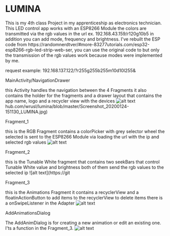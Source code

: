# LUMINA
This is my 4th class Project in my apprenticeship as electronics technician. 
This LED control app works with an ESP8266 Module the colors are transmitted via the rgb values in the url ex. 192.168.43.159/r120g10b5 in addition you can add mode, frequency and brightness. I've rebuilt the ESP code from https://randomnerdtver/#more-83277utorials.com/esp32-esp8266-rgb-led-strip-web-ser, you can use the original code to but only the transmission of the rgb values work because modes were implemented by me.

request example: 192.168.137.122/?r255g255b255m10d10l255&


MainActivity/NavigationDrawer

this Activity handles the navigation between the 4 Fragments
it also contains the holder for the fragments and a drawer layout that contains the app name,
logo and a recycler view with the devices
![alt text](https://github.com/wrusl/lumina/blob/master/Screenshot_20200124-151202_LUMINA.jpg)hub.com/wrusl/lumina/blob/master/Screenshot_20200124-151130_LUMINA.jpg)


Fragment_1

this is the RGB Fragment contains a colorPicker with grey selector wheel
the selected is sent to the ESP8266 Module via loading the url with the ip and selected rgb values
![alt text](https://github.com/wrusl/lumina/blob/master/Screenshot_20200124-151127_LUMINA.jpg)


Fragment_2

this is the Tunable White fragment that contains two seekBars that control
Tunable White value and brightness both of them send the rgb values to the selected ip
![alt text](https://git


Fragment_3

this is the Animations Fragment it contains a recyclerView
and a floatinActionButton to add items to the recyclerView to
delete items there is a onSwipeListener in the Adapter
![alt text](https://github.com/wrusl/lumina/blob/master/Screenshot_20200124-151138_LUMINA.jpg)


AddAnimationsDialog

The AddAnimDialog is for creating a new animation or edit an existing one. I'ts a function in the Fragment_3.
![alt text](https://github.com/wrusl/lumina/blob/master/Screenshot_20200124-151151_LUMINA.jpg)
